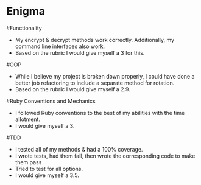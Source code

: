 # Enigma

#Functionality
- My encrypt & decrypt methods work correctly. Additionally, my command line interfaces also work.
- Based on the rubric I would give myself a 3 for this.

#OOP
- While I believe my project is broken down properly, I could have done a better
job refactoring to include a separate method for rotation.
- Based on the rubric I would give myself a 2.9.

#Ruby Conventions and Mechanics
- I followed Ruby conventions to the best of my abilities with the time allotment.
- I would give myself a 3.

#TDD
- I tested all of my methods & had a 100% coverage.
- I wrote tests, had them fail, then wrote the corresponding code to make them pass
- Tried to test for all options.
- I would give myself a 3.5.
